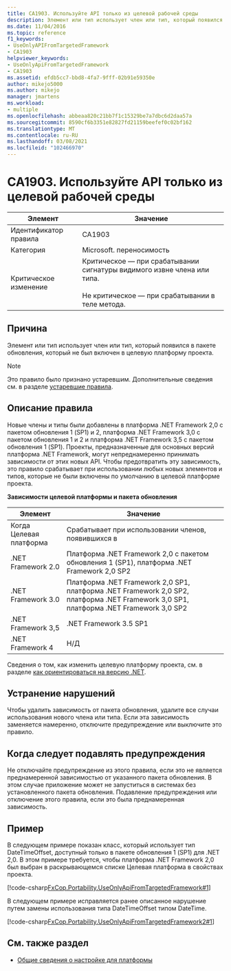 ```yaml
---
title: CA1903. Используйте API только из целевой рабочей среды
description: Элемент или тип использует член или тип, который появился в пакете обновления, который не был включен в целевую платформу проекта.
ms.date: 11/04/2016
ms.topic: reference
f1_keywords:
- UseOnlyAPIFromTargetedFramework
- CA1903
helpviewer_keywords:
- UseOnlyApiFromTargetedFramework
- CA1903
ms.assetid: efdb5cc7-bbd8-4fa7-9fff-02b91e59350e
author: mikejo5000
ms.author: mikejo
manager: jmartens
ms.workload:
- multiple
ms.openlocfilehash: abbeaa820c21bb7f1c15329be7a7dbc6d2daa57a
ms.sourcegitcommit: 8590cf6b3351e82827fd21159beefef0c02bf162
ms.translationtype: MT
ms.contentlocale: ru-RU
ms.lasthandoff: 03/08/2021
ms.locfileid: "102466970"
---
```

# <a name="ca1903-use-only-api-from-targeted-framework"></a>CA1903. Используйте API только из целевой рабочей среды

|Элемент|Значение|
|-|-|
|Идентификатор правила|CA1903|
|Категория|Microsoft. переносимость|
|Критическое изменение|Критическое — при срабатывании сигнатуры видимого извне члена или типа.<br /><br /> Не критическое — при срабатывании в теле метода.|

## <a name="cause"></a>Причина
Элемент или тип использует член или тип, который появился в пакете обновления, который не был включен в целевую платформу проекта.

> [!NOTE]
> Это правило было признано устаревшим. Дополнительные сведения см. в разделе [устаревшие правила](fxcop-unported-deprecated-rules.md).

## <a name="rule-description"></a>Описание правила
Новые члены и типы были добавлены в платформа .NET Framework 2,0 с пакетом обновления 1 (SP1) и 2, платформа .NET Framework 3,0 с пакетом обновления 1 и 2 и платформа .NET Framework 3,5 с пакетом обновления 1 (SP1). Проекты, предназначенные для основных версий платформа .NET Framework, могут непреднамеренно принимать зависимости от этих новых API. Чтобы предотвратить эту зависимость, это правило срабатывает при использовании любых новых элементов и типов, которые не были включены по умолчанию в целевой платформе проекта.

**Зависимости целевой платформы и пакета обновления**

|Элемент|Значение|
|-|-|
|Когда Целевая платформа|Срабатывает при использовании членов, появившихся в|
|.NET Framework 2.0|Платформа .NET Framework 2,0 с пакетом обновления 1 (SP1), платформа .NET Framework 2,0 SP2|
|.NET Framework 3.0|Платформа .NET Framework 2,0 SP1, платформа .NET Framework 2,0 SP2, платформа .NET Framework 3,0 SP1, платформа .NET Framework 3,0 SP2|
|.NET Framework 3,5|.NET Framework 3.5 SP1|
|.NET Framework 4|Н/Д|

Сведения о том, как изменить целевую платформу проекта, см. в разделе [как ориентироваться на версию .NET](../ide/visual-studio-multi-targeting-overview.md).

## <a name="how-to-fix-violations"></a>Устранение нарушений
Чтобы удалить зависимость от пакета обновления, удалите все случаи использования нового члена или типа. Если эта зависимость заменяется намеренно, отключите предупреждение или выключите это правило.

## <a name="when-to-suppress-warnings"></a>Когда следует подавлять предупреждения
Не отключайте предупреждение из этого правила, если это не является преднамеренной зависимостью от указанного пакета обновления. В этом случае приложение может не запуститься в системах без установленного пакета обновления. Подавление предупреждения или отключение этого правила, если это была преднамеренная зависимость.

## <a name="example"></a>Пример
В следующем примере показан класс, который использует тип DateTimeOffset, доступный только в пакете обновления 1 (SP1) для .NET 2,0. В этом примере требуется, чтобы платформа .NET Framework 2,0 был выбран в раскрывающемся списке Целевая платформа в свойствах проекта.

[!code-csharp[FxCop.Portability.UseOnlyApiFromTargetedFramework#1](../code-quality/codesnippet/CSharp/ca1903-use-only-api-from-targeted-framework_1.cs)]

В следующем примере исправляется ранее описанное нарушение путем замены использования типа DateTimeOffset типом DateTime.

[!code-csharp[FxCop.Portability.UseOnlyApiFromTargetedFramework2#1](../code-quality/codesnippet/CSharp/ca1903-use-only-api-from-targeted-framework_2.cs)]

## <a name="see-also"></a>См. также раздел

- [Общие сведения о настройке для платформы](../ide/visual-studio-multi-targeting-overview.md)
